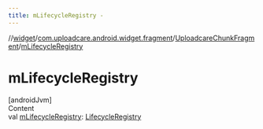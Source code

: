 ```yaml
---
title: mLifecycleRegistry -
---
```

//[widget](../../index.md)/[com.uploadcare.android.widget.fragment](../index.md)/[UploadcareChunkFragment](index.md)/[mLifecycleRegistry](m-lifecycle-registry.md)



# mLifecycleRegistry  
[androidJvm]  
Content  
val [mLifecycleRegistry](m-lifecycle-registry.md): [LifecycleRegistry](https://developer.android.com/reference/kotlin/androidx/lifecycle/LifecycleRegistry.html)  




